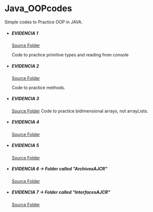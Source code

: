 # Java_OOPcodes
Simple codes to Practice OOP in JAVA.

* ##### EVIDENCIA 1
  [Source Folder](https://github.com/ArmandoDLaRosa/Java_OOPcodes/tree/main/Evidencia_1/src/evidencia_1)
  
  Code to practice primitive types and reading from console
  
* ##### EVIDENCIA 2
  [Source Folder](https://github.com/ArmandoDLaRosa/Java_OOPcodes/tree/main/Evidencia_2/src/evidencia_2)

  Code to practice methods.
  
* ##### EVIDENCIA 3
  [Source Folder](https://github.com/ArmandoDLaRosa/Java_OOPcodes/tree/main/Evidencia_3/src/evidencia_3)
  Code to practice bidimensional arrays, not arrayLists.

* ##### EVIDENCIA 4
  [Source Folder](https://github.com/ArmandoDLaRosa/Java_OOPcodes/tree/main/Evidencia_4/src/evidencia_4)


* ##### EVIDENCIA 5
  [Source Folder](https://github.com/ArmandoDLaRosa/Java_OOPcodes/tree/main/Evidencia_5/src/evidencia_05)


* ##### EVIDENCIA 6 → Folder called "ArchivosAJCR"
  [Source Folder](https://github.com/ArmandoDLaRosa/Java_OOPcodes/tree/main/ArchivosAJCR/src/archivosajcr)


* ##### EVIDENCIA 7 → Folder called "InterfacesAJCR"
  [Source Folder](https://github.com/ArmandoDLaRosa/Java_OOPcodes/tree/main/InterfacesAJCR/src/interfacesajcr)

